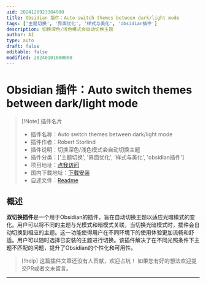 ```yaml
---
uid: 2024120923384980
title: Obsidian 插件：Auto switch themes between dark/light mode
tags: ['主题切换', '界面优化', '样式与美化', 'obsidian插件']
description: 切换深色/浅色模式会自动切换主题
author: AI
type: auto
draft: false
editable: false
modified: 20240101000000
---
```


# Obsidian 插件：Auto switch themes between dark/light mode

> [!Note] 插件名片
> - 插件名称：Auto switch themes between dark/light mode
> - 插件作者：Robert Storlind
> - 插件说明：切换深色/浅色模式会自动切换主题
> - 插件分类：['主题切换', '界面优化', '样式与美化', 'obsidian插件']
> - 项目地址：[点我访问](https://github.com/carlrobert/double-switch)
> - 国内下载地址：[下载安装](https://pkmer.cn/products/plugin/pluginMarket/?double-switch)
> - 自述文件：[Readme](https://ghproxy.net/https://raw.githubusercontent.com/carlrobert/double-switch/main/README.md)



## 概述

**双切换插件**是一个用于Obsidian的插件，旨在自动切换主题以适应光暗模式的变化。用户可以将不同的主题与光模式和暗模式关联，当切换光暗模式时，插件会自动切换到相应的主题。这一功能使得用户在不同环境下的使用体验更加流畅和舒适。用户可以随时选择已安装的主题进行切换。该插件解决了在不同光照条件下主题不匹配的问题，提升了Obsidian的个性化和可用性。


> [!help] 
> 这篇插件文章还没有人贡献，欢迎占坑！
> 如果您有好的想法欢迎提交PR或者文末留言。
> 

---



